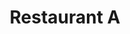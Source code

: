 ---
title: "Restaurant A"
description: "Restaurant A"
layout: shop
keywords:
  - 美食競賽
  - 台灣美食
  - 美食精選
datePublished: "2025-06-30"
dateModified: "2025-07-04"
city: "台北市"
district: "大安區"
address: "台北市大安區忠孝東路三段282號四樓新光三越Diamond Towers 二館4樓"
phone: "0227218088"
geo: "25.041423564053865, 121.54269449269432"
google_map: "https://maps.app.goo.gl/crekXAb8UAhz8DxGA"
footinder: "https://footinder.com.tw/%E5%8F%B0%E5%8C%97%E5%B8%82%E5%A4%A7%E5%AE%89%E5%8D%80/362095/"
official: "https://restaurant-a.com/"
award:
  - name: "500盤"
    year: "2024"
    entries:
      - dishes:
          - "魚子醬玉米金杯"
          - "白的點線面"
          - "刺山奶油青花焗白蘆筍"
          - "酸模鮭魚"
          - "桂花海膽芙蓉盅"
          - "奇幻的盎格魯餐桌：英式早餐"
          - "白酒松露燴犢牛"
          - "皙澈(釋迦/萊姆蘆薈/伏特加)"
          - "軟木塞"

---